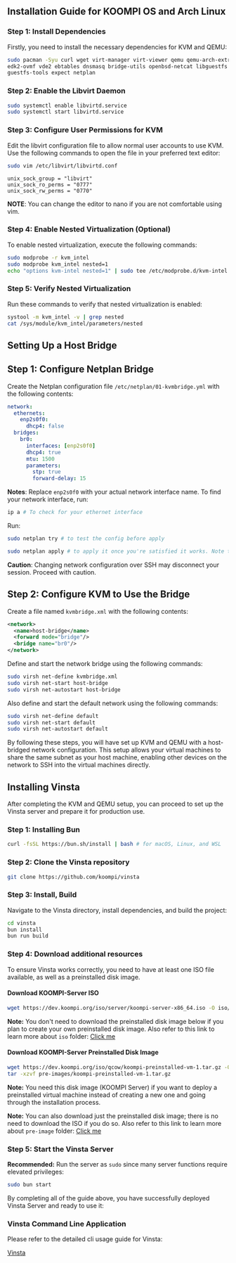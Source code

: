 ## Installation Guide for KOOMPI OS and Arch Linux

### Step 1: Install Dependencies
Firstly, you need to install the necessary dependencies for KVM and QEMU:
```bash
sudo pacman -Syu curl wget virt-manager virt-viewer qemu qemu-arch-extra \
edk2-ovmf vde2 ebtables dnsmasq bridge-utils openbsd-netcat libguestfs \
guestfs-tools expect netplan
```

### Step 2: Enable the Libvirt Daemon
```bash
sudo systemctl enable libvirtd.service
sudo systemctl start libvirtd.service
```

### Step 3: Configure User Permissions for KVM
Edit the libvirt configuration file to allow normal user accounts to use KVM. Use the following commands to open the file in your preferred text editor:

```bash
sudo vim /etc/libvirt/libvirtd.conf
```

```text
unix_sock_group = "libvirt"
unix_sock_ro_perms = "0777"
unix_sock_rw_perms = "0770"
```
<b>NOTE</b>: You can change the editor to nano if you are not comfortable using vim.

### Step 4: Enable Nested Virtualization (Optional)
To enable nested virtualization, execute the following commands:
```bash
sudo modprobe -r kvm_intel
sudo modprobe kvm_intel nested=1
echo "options kvm-intel nested=1" | sudo tee /etc/modprobe.d/kvm-intel.conf
```

### Step 5: Verify Nested Virtualization
Run these commands to verify that nested virtualization is enabled:
```bash
systool -m kvm_intel -v | grep nested
cat /sys/module/kvm_intel/parameters/nested
```


## Setting Up a Host Bridge

## Step 1: Configure Netplan Bridge
Create the Netplan configuration file `/etc/netplan/01-kvmbridge.yml` with the following contents:
```yaml
network:
  ethernets:
    enp2s0f0:
      dhcp4: false
  bridges:
    br0:
      interfaces: [enp2s0f0]
      dhcp4: true
      mtu: 1500
      parameters:
        stp: true
        forward-delay: 15
```

<b>Notes</b>: Replace `enp2s0f0` with your actual network interface name. To find your network interface, run:

```bash
ip a # To check for your ethernet interface
```

Run:

```bash
sudo netplan try # to test the config before apply
```

```bash
sudo netplan apply # to apply it once you're satisfied it works. Note that changing a network config over ssh may not be a good idea.
```
<b>Caution</b>: Changing network configuration over SSH may disconnect your session. Proceed with caution.


## Step 2: Configure KVM to Use the Bridge

Create a file named `kvmbridge.xml` with the following contents:
```xml
<network>
  <name>host-bridge</name>
  <forward mode="bridge"/>
  <bridge name="br0"/>
</network>
```

Define and start the network bridge using the following commands:
```bash
sudo virsh net-define kvmbridge.xml
sudo virsh net-start host-bridge
sudo virsh net-autostart host-bridge
```


Also define and start the default network using the following commands:
```bash
sudo virsh net-define default
sudo virsh net-start default
sudo virsh net-autostart default
```

By following these steps, you will have set up KVM and QEMU with a host-bridged network configuration. This setup allows your virtual machines to share the same subnet as your host machine, enabling other devices on the network to SSH into the virtual machines directly.

## Installing Vinsta
After completing the KVM and QEMU setup, you can proceed to set up the Vinsta server and prepare it for production use.

### Step 1: Installing Bun
```bash
curl -fsSL https://bun.sh/install | bash # for macOS, Linux, and WSL
```

### Step 2: Clone the Vinsta repository
```bash
git clone https://github.com/koompi/vinsta
```

### Step 3: Install, Build
Navigate to the Vinsta directory, install dependencies, and build the project:
```bash
cd vinsta
bun install
bun run build
```

### Step 4: Download additional resources
To ensure Vinsta works correctly, you need to have at least one ISO file available, as well as a preinstalled disk image.

#### Download KOOMPI-Server ISO
```bash
wget https://dev.koompi.org/iso/server/koompi-server-x86_64.iso -O iso/koompi-server-x86-64.iso

```
<b>Note:</b> You don't need to download the preinstalled disk image below if you plan to create your own preinstalled disk image.
Also refer to this link to learn more about `iso` folder: [Click me](https://github.com/koompi/vinsta/tree/main/iso)

#### Download KOOMPI-Server Preinstalled Disk Image
```bash
wget https://dev.koompi.org/iso/qcow/koompi-preinstalled-vm-1.tar.gz -O pre-images/koompi-preinstalled-vm-1.tar.gz
tar -xzvf pre-images/koompi-preinstalled-vm-1.tar.gz
```
<b>Note:</b> You need this disk image (KOOMPI Server) if you want to deploy a preinstalled virtual machine instead of creating a new one and going through the installation process.

<b>Note:</b> You can also download just the preinstalled disk image; there is no need to download the ISO if you do so.
Also refer to this link to learn more about `pre-image` folder: [Click me](https://github.com/koompi/vinsta/tree/main/pre-images)

### Step 5: Start the Vinsta Server
<b>Recommended:</b> Run the server as `sudo` since many server functions require elevated privileges:
```bash
sudo bun start
```

By completing all of the guide above, you have successfully deployed Vinsta Server and ready to use it:

### Vinsta Command Line Application

Please refer to the detailed cli usage guide for Vinsta:

[Vinsta](../../cli/README.md)
